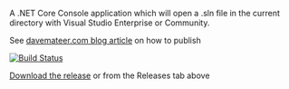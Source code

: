 A .NET Core Console application which will open a .sln file in the current directory with Visual Studio Enterprise or Community.


See [davemateer.com blog article](https://davemateer.com/coding/2018/11/08/Publish-dot-net-core-console-application.html) on how to publish

[![Build Status](https://davemateer.visualstudio.com/OpenVSSolution/_apis/build/status/OpenVSSolution-ASP.NET%20Core-CI)](https://davemateer.visualstudio.com/OpenVSSolution/_build/latest?definitionId=3)

[Download the release](https://github.com/djhmateer/OpenVSSolution/releases) or from the Releases tab above
